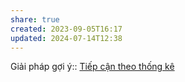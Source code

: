 ```yaml
---
share: true
created: 2023-09-05T16:17
updated: 2024-07-14T12:38
---
```

Giải pháp gợi ý:: [Tiếp cận theo thống kê](../X%E1%BB%AD%20l%C3%BD%20ng%C3%B4n%20ng%E1%BB%AF/Ti%E1%BA%BFp%20c%E1%BA%ADn%20theo%20th%E1%BB%91ng%20k%C3%AA.md)